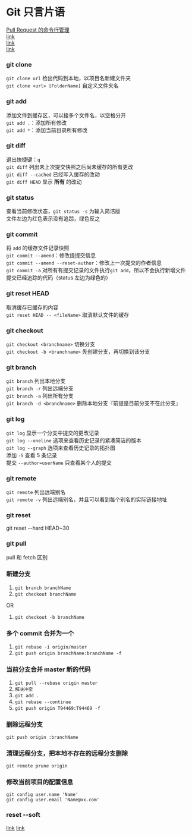 # Git 只言片语

[Pull Request 的命令行管理](http://www.ruanyifeng.com/blog/2017/07/pull_request.html)  
[link](http://yanhaijing.com/git/2017/01/19/deep-git-0/)  
[link](http://gitref.org/zh/basic)  
[link](http://www.ruanyifeng.com/blog/2014/06/git_remote.html)

### git clone

`git clone url` 检出代码到本地，以项目名新建文件夹  
`git clone <url> [FolderName]` 自定义文件夹名

### git add

添加文件到缓存区，可以接多个文件名，以空格分开  
`git add .`：添加所有修改  
`git add *`：添加当前目录所有修改

### git diff

退出快捷键：`q`  
`git diff` 列出未上次提交快照之后尚未缓存的所有更改  
`git diff --cached` 已经写入缓存的改动  
`git diff HEAD` 显示 **所有** 的改动

### git status

查看当前修改状态，`git status -s` 为输入简洁版  
文件左边为红色表示没有追踪，绿色反之

### git commit

将 `add` 的缓存文件记录快照  
`git commit --amend`：修改提提交信息  
`git commit --amend --reset-author`：修改上一次提交的作者信息  
`git commit -a` 对所有有提交记录的文件执行`git add`，所以不会执行新增文件  
提交已经追踪的代码（status 左边为绿色的）

### git reset HEAD

取消缓存已缓存的内容  
`git reset HEAD -- <fileName>` 取消默认文件的缓存

### git checkout

`git checkout <branchname>` 切换分支  
`git checkout -b <branchname>` 先创建分支，再切换到该分支

### git branch

`git branch` 列出本地分支  
`git branch -r` 列出远端分支  
`git branch -a` 列出所有分支  
`git branch -d <branchname>` 删除本地分支『前提是目前分支不在此分支』

### git log

`git log` 显示一个分支中提交的更改记录  
`git log --oneline` 选项来查看历史记录的紧凑简洁的版本  
`git log --graph` 选项来查看历史记录的拓扑图  
添加 `-5` 查看 5 条记录  
提交 `--author=userName` 只查看某个人的提交

### git remote

`git remote` 列出远端别名  
`git remote -v` 列出远端别名，并且可以看到每个别名的实际链接地址

### git reset

git reset --hard HEAD~30

### git pull

pull 和 fetch 区别

### 新建分支

1. `git branch branchName`
1. `git checkout branchName`

OR

1. `git checkout -b branchName`

### 多个 commit 合并为一个

1. `git rebase -i origin/master`
1. `git push origin branchName:branchName -f`

### 当前分支合并 master 新的代码

1. `git pull --rebase origin master`
1. `解决冲突`
1. `git add .`
1. `git rebase --continue`
1. `git push origin T94469:T94469 -f`

### 删除远程分支

`git push origin :branchName`

### 清理远程分支，把本地不存在的远程分支删除

`git remote prune origin`

### 修改当前项目的配置信息

`git config user.name 'Name'`  
`git config user.email 'Name@xx.com'`

### reset --soft

[link](https://github.com/geeeeeeeeek/git-recipes/wiki/2.6-%E5%9B%9E%E6%BB%9A%E9%94%99%E8%AF%AF%E7%9A%84%E4%BF%AE%E6%94%B9#git-reset)
[link](http://www.cnblogs.com/kidsitcn/p/4513297.html)
